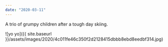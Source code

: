 ```yaml
---
date: "2020-03-11"
---
```


A trio of grumpy children after a tough day skiing.

![yo yo]({{ site.baseurl }}/assets/images/2020/4c011fe46c350f2d2128415dbbb8ebd8eedbf314.jpg)
